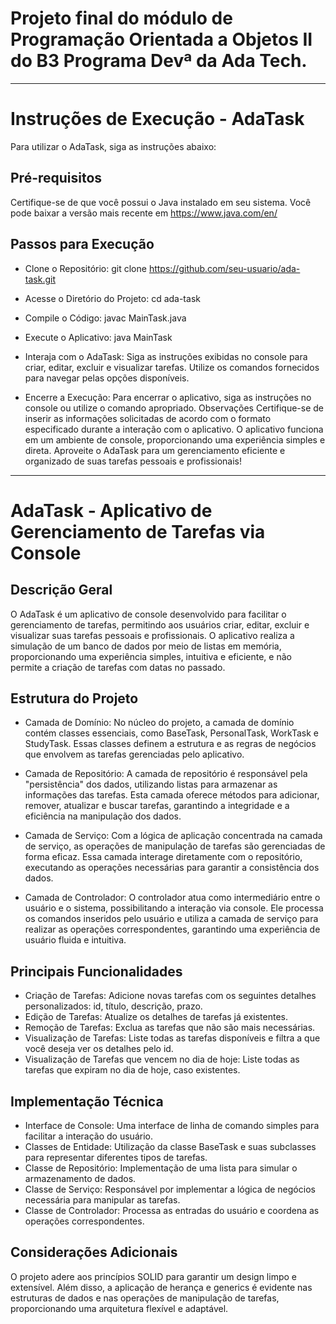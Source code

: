 # Projeto final do módulo de Programação Orientada a Objetos II do B3 Programa Devª da Ada Tech.
--- 
# Instruções de Execução - AdaTask
Para utilizar o AdaTask, siga as instruções abaixo:

## Pré-requisitos
Certifique-se de que você possui o Java instalado em seu sistema. Você pode baixar a versão mais recente em https://www.java.com/en/ 

## Passos para Execução
- Clone o Repositório:
git clone https://github.com/seu-usuario/ada-task.git

- Acesse o Diretório do Projeto:
cd ada-task

- Compile o Código:
javac MainTask.java

- Execute o Aplicativo:
java MainTask

- Interaja com o AdaTask:
Siga as instruções exibidas no console para criar, editar, excluir e visualizar tarefas.
Utilize os comandos fornecidos para navegar pelas opções disponíveis.

- Encerre a Execução:
Para encerrar o aplicativo, siga as instruções no console ou utilize o comando apropriado.
Observações
Certifique-se de inserir as informações solicitadas de acordo com o formato especificado durante a interação com o aplicativo.
O aplicativo funciona em um ambiente de console, proporcionando uma experiência simples e direta.
Aproveite o AdaTask para um gerenciamento eficiente e organizado de suas tarefas pessoais e profissionais!

--- 
# AdaTask - Aplicativo de Gerenciamento de Tarefas via Console
## Descrição Geral
O AdaTask é um aplicativo de console desenvolvido para facilitar o gerenciamento de tarefas, permitindo aos usuários criar, editar, excluir e visualizar suas tarefas pessoais e profissionais. O aplicativo realiza a simulação de um banco de dados por meio de listas em memória, proporcionando uma experiência simples, intuitiva e eficiente, e não permite a criação de tarefas com datas no passado.

## Estrutura do Projeto
- Camada de Domínio: No núcleo do projeto, a camada de domínio contém classes essenciais, como BaseTask, PersonalTask, WorkTask e StudyTask. Essas classes definem a estrutura e as regras de negócios que envolvem as tarefas gerenciadas pelo aplicativo.

- Camada de Repositório: A camada de repositório é responsável pela "persistência" dos dados, utilizando listas para armazenar as informações das tarefas. Esta camada oferece métodos para adicionar, remover, atualizar e buscar tarefas, garantindo a integridade e a eficiência na manipulação dos dados.

- Camada de Serviço: Com a lógica de aplicação concentrada na camada de serviço, as operações de manipulação de tarefas são gerenciadas de forma eficaz. Essa camada interage diretamente com o repositório, executando as operações necessárias para garantir a consistência dos dados.

- Camada de Controlador: O controlador atua como intermediário entre o usuário e o sistema, possibilitando a interação via console. Ele processa os comandos inseridos pelo usuário e utiliza a camada de serviço para realizar as operações correspondentes, garantindo uma experiência de usuário fluida e intuitiva.

## Principais Funcionalidades
- Criação de Tarefas: Adicione novas tarefas com os seguintes detalhes personalizados: id, título, descrição, prazo.
- Edição de Tarefas: Atualize os detalhes de tarefas já existentes.
- Remoção de Tarefas: Exclua as tarefas que não são mais necessárias.
- Visualização de Tarefas: Liste todas as tarefas disponíveis e filtra a que você deseja ver os detalhes pelo id.
- Visualização de Tarefas que vencem no dia de hoje: Liste todas as tarefas que expiram no dia de hoje, caso existentes.

## Implementação Técnica
- Interface de Console: Uma interface de linha de comando simples para facilitar a interação do usuário.
- Classes de Entidade: Utilização da classe BaseTask e suas subclasses para representar diferentes tipos de tarefas.
- Classe de Repositório: Implementação de uma lista para simular o armazenamento de dados.
- Classe de Serviço: Responsável por implementar a lógica de negócios necessária para manipular as tarefas.
- Classe de Controlador: Processa as entradas do usuário e coordena as operações correspondentes.

## Considerações Adicionais
O projeto adere aos princípios SOLID para garantir um design limpo e extensível. Além disso, a aplicação de herança e generics é evidente nas estruturas de dados e nas operações de manipulação de tarefas, proporcionando uma arquitetura flexível e adaptável.
